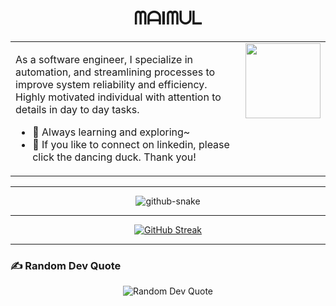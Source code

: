 <h1 align="center">ᗰᗩIᗰᑌᒪ</h1>

<table border="0">
  <tr>
    <td align="left" valign="top">
      <p>
        As a software engineer, I specialize in automation, and streamlining processes to improve system reliability and efficiency. Highly motivated individual with attention to details in day to day tasks.
      </p>
      <ul>
        <li>🌱 Always learning and exploring~</li>
        <li>💼 If you like to connect on linkedin, please click the dancing duck. Thank you! </li>
      </ul>
    </td>
    <td align="right" valign="top">
      <a href="https://linkedin.com/in/maimul">
        <img src="https://media.tenor.com/GLZZKZJyJAEAAAAM/dance-dancing-duck.gif" width="120"/>
      </a>
    </td>
  </tr>
</table>

---

<p align="center">
<picture>
  <source media="(prefers-color-scheme: dark)" srcset="https://raw.githubusercontent.com/tobiasmeyhoefer/tobiasmeyhoefer/output/github-snake-dark.svg" />
  <source media="(prefers-color-scheme: light)" srcset="https://raw.githubusercontent.com/tobiasmeyhoefer/tobiasmeyhoefer/output/github-snake.svg" />
  <img alt="github-snake" src="https://raw.githubusercontent.com/tobiasmeyhoefer/tobiasmeyhoefer/output/github-snake.svg" />
</picture>
</p>

---

<p align="center">
  <a href="https://git.io/streak-stats">
    <img src="https://github-readme-streak-stats.herokuapp.com/?user=Maimul&theme=dark&hide_border=true&date_format=j%20M%5B%20Y%5D&exclude_days=Sun%2CSat&card_width=500" alt="GitHub Streak"/>
  </a>
</p>

---

### ✍️ Random Dev Quote
<p align='center'>
  <img src="https://quotes-github-readme.vercel.app/api?type=horizontal&theme=merko"
       alt='Random Dev Quote'/>
